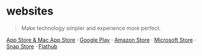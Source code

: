 # websites

>Make technology simpler and experience more perfect.

<!--

**Here are some ideas to get you started:**

🙋‍♀️ A short introduction - what is your organization all about?
🌈 Contribution guidelines - how can the community get involved?
👩‍💻 Useful resources - where can the community find your docs? Is there anything else the community should know?
🍿 Fun facts - what does your team eat for breakfast?
🧙 Remember, you can do mighty things with the power of [Markdown](https://docs.github.com/github/writing-on-github/getting-started-with-writing-and-formatting-on-github/basic-writing-and-formatting-syntax)
-->

[App Store & Mac App Store](https://apps.apple.com/developer/id1474622324) ·
[Google Play](https://play.google.com/store/apps/dev?id=6147500812487654859) ·
[Amazon Store](https://www.amazon.com/s?i=mobile-apps&rh=p_4%3A青岛因斯科网络科技有限公司&search-type=ss) ·
[Microsoft Store](https://apps.microsoft.com/search/publisher?name=Insco+LLC) ·
[Snap Store](https://snapcraft.io/publisher/insco) ·
[Flathub](https://flathub.org/apps/collection/developer/Insco%20LLC/1)
